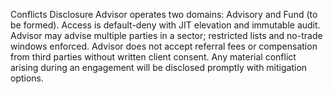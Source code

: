 Conflicts Disclosure
Advisor operates two domains: Advisory and Fund (to be formed). Access is default-deny with JIT elevation and immutable audit.
Advisor may advise multiple parties in a sector; restricted lists and no-trade windows enforced.
Advisor does not accept referral fees or compensation from third parties without written client consent.
Any material conflict arising during an engagement will be disclosed promptly with mitigation options.
